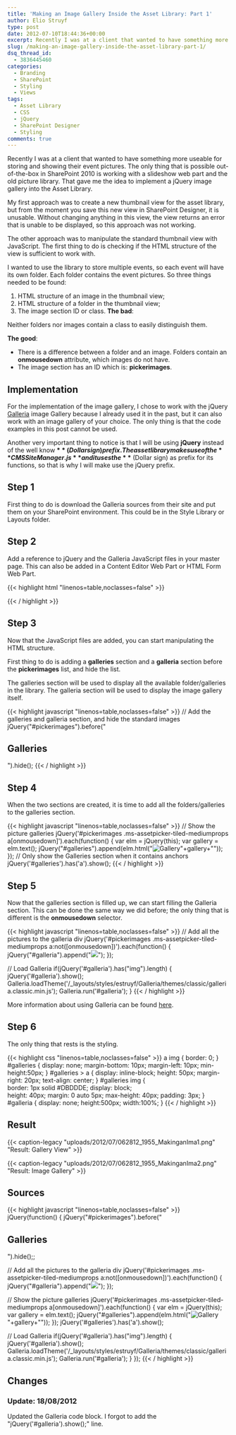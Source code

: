 ```yaml
---
title: 'Making an Image Gallery Inside the Asset Library: Part 1'
author: Elio Struyf
type: post
date: 2012-07-10T18:44:36+00:00
excerpt: Recently I was at a client that wanted to have something more useable for storing and showing their event pictures. The only thing that is possible out-of-the-box in SharePoint 2010 is working with a slideshow web part and the old picture library. That gave me the idea to implement a jQuery image gallery into the Asset Library.
slug: /making-an-image-gallery-inside-the-asset-library-part-1/
dsq_thread_id:
  - 3836445460
categories:
  - Branding
  - SharePoint
  - Styling
  - Views
tags:
  - Asset Library
  - CSS
  - jQuery
  - SharePoint Designer
  - Styling
comments: true
---
```


Recently I was at a client that wanted to have something more useable for storing and showing their event pictures. The only thing that is possible out-of-the-box in SharePoint 2010 is working with a slideshow web part and the old picture library. That gave me the idea to implement a jQuery image gallery into the Asset Library.

My first approach was to create a new thumbnail view for the asset library, but from the moment you save this new view in SharePoint Designer, it is unusable. Without changing anything in this view, the view returns an error that is unable to be displayed, so this approach was not working.

The other approach was to manipulate the standard thumbnail view with JavaScript. The first thing to do is checking if the HTML structure of the view is sufficient to work with.

I wanted to use the library to store multiple events, so each event will have its own folder. Each folder contains the event pictures. So three things needed to be found:

1.  HTML structure of an image in the thumbnail view;
2.  HTML structure of a folder in the thumbnail view;
3.  The image section ID or class.
**The bad**:

Neither folders nor images contain a class to easily distinguish them.

**The good**:

*   There is a difference between a folder and an image. Folders contain an **onmousedown** attribute, which images do not have.
*   The image section has an ID which is: **pickerimages**.

## Implementation

For the implementation of the image gallery, I chose to work with the jQuery [Galleria](http://galleria.io/) image Gallery because I already used it in the past, but it can also work with an image gallery of your choice. The only thing is that the code examples in this post cannot be used.

Another very important thing to notice is that I will be using **jQuery** instead of the well know **$** (Dollar sign) prefix. The asset library makes use of the **CMSSiteManager.js** and it uses the **$** (Dollar sign) as prefix for its functions, so that is why I will make use the jQuery prefix.

## Step 1

First thing to do is download the Galleria sources from their site and put them on your SharePoint environment. This could be in the Style Library or Layouts folder.

## Step 2

Add a reference to jQuery and the Galleria JavaScript files in your master page. This can also be added in a Content Editor Web Part or HTML Form Web Part.


{{< highlight html "linenos=table,noclasses=false" >}}
<script type="text/javascript" src="/_layouts/styles/estruyf/jquery.js"></script>
<script type="text/javascript" src="/_layouts/styles/estruyf/Galleria/galleria-1.2.7.min.js"></script>
<script type="text/javascript">
  jQuery(function() {
    
  });
</script>
{{< / highlight >}}


## Step 3

Now that the JavaScript files are added, you can start manipulating the HTML structure.

First thing to do is adding a **galleries** section and a **galleria** section before the **pickerimages** list, and hide the list.

The galleries section will be used to display all the available folder/galleries in the library. The galleria section will be used to display the image gallery itself.

{{< highlight javascript "linenos=table,noclasses=false" >}}
// Add the galleries and galleria section, and hide the standard images	
jQuery("#pickerimages").before("<div id='galleries'><h2>Galleries</h2></div><div id='galleria'></div>").hide();
{{< / highlight >}}


## Step 4

When the two sections are created, it is time to add all the folders/galleries to the galleries section.

{{< highlight javascript "linenos=table,noclasses=false" >}}
// Show the picture galleries
jQuery('#pickerimages .ms-assetpicker-tiled-mediumprops a[onmousedown]').each(function() {
	var elm = jQuery(this);
	var gallery = elm.text();
	jQuery("#galleries").append(elm.html("<img src='/_layouts/images/ImagePreviewHH.PNG' alt='Gallery' /><span>"+gallery+"</span>"));
});
// Only show the Galleries section when it contains anchors
jQuery('#galleries').has('a').show();
{{< / highlight >}}


## Step 5

Now that the galleries section is filled up, we can start filling the Galleria section. This can be done the same way we did before; the only thing that is different is the **onmousedown** selector.


{{< highlight javascript "linenos=table,noclasses=false" >}}
// Add all the pictures to the galleria div
jQuery('#pickerimages .ms-assetpicker-tiled-mediumprops a:not([onmousedown])').each(function() {
	jQuery("#galleria").append("<img src='" + jQuery(this).attr("href") + "' />");
});

// Load Galleria
if(jQuery('#galleria').has("img").length) {
	jQuery('#galleria').show();
	Galleria.loadTheme('/_layouts/styles/estruyf/Galleria/themes/classic/galleria.classic.min.js');
	Galleria.run('#galleria');
}
{{< / highlight >}}


More information about using Galleria can be found [here](http://galleria.io/docs/getting_started/beginners_guide/).

## Step 6

The only thing that rests is the styling.


{{< highlight css "linenos=table,noclasses=false" >}}
a img { border: 0; }
#galleries {
    display: none;
    margin-bottom: 10px;
    margin-left: 10px;
    min-height:50px; 
}
#galleries > a { 
    display: inline-block; 
    height: 50px; 
    margin-right: 20px; 
    text-align: center; 
}
#galleries img {  
    border: 1px solid #DBDDDE;
    display: block;  
    height: 40px;
    margin: 0 auto 5px; 
    max-height: 40px; 
    padding: 3px; 
}
#galleria { 
    display: none; 
    height:500px; 
    width:100%; 
}
{{< / highlight >}}


## Result

{{< caption-legacy "uploads/2012/07/062812_1955_MakinganIma1.png" "Result: Gallery View" >}}

{{< caption-legacy "uploads/2012/07/062812_1955_MakinganIma2.png" "Result: Image Gallery" >}}

## Sources

{{< highlight javascript "linenos=table,noclasses=false" >}}
jQuery(function() {
  jQuery("#pickerimages").before("<div id='galleries'><h2>Galleries</h2></div><div id='galleria'></div>").hide();;
  
  // Add all the pictures to the galleria div
  jQuery('#pickerimages .ms-assetpicker-tiled-mediumprops a:not([onmousedown])').each(function() {
    jQuery("#galleria").append("<img src='" + jQuery(this).attr("href") + "' />");
  });
  
  // Show the picture galleries
  jQuery('#pickerimages .ms-assetpicker-tiled-mediumprops a[onmousedown]').each(function() {
    var elm = jQuery(this);
    var gallery = elm.text();
    jQuery("#galleries").append(elm.html("<img src='/_layouts/images/ImagePreviewHH.PNG' alt='Gallery' /><span>"+gallery+"</span>"));
  });
  jQuery('#galleries').has('a').show();
  
  // Load Galleria
  if(jQuery('#galleria').has("img").length) {
    jQuery('#galleria').show();
    Galleria.loadTheme('/_layouts/styles/estruyf/Galleria/themes/classic/galleria.classic.min.js');
    Galleria.run('#galleria');
  }
});
{{< / highlight >}}

## Changes

### Update: 18/08/2012

Updated the Galleria code block. I forgot to add the "jQuery('#galleria').show();" line.